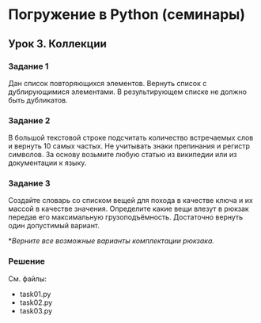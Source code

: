 # Погружение в Python (семинары)
## Урок 3. Коллекции

### Задание 1
Дан список повторяющихся элементов. Вернуть список с дублирующимися элементами. 
В результирующем списке не должно быть дубликатов. 

### Задание 2
В большой текстовой строке подсчитать количество встречаемых слов и вернуть 10 
самых частых. Не учитывать знаки препинания и регистр символов. 
За основу возьмите любую статью из википедии или из документации к языку.

### Задание 3
Создайте словарь со списком вещей для похода в качестве ключа и их массой в 
качестве значения. Определите какие вещи влезут в рюкзак передав его максимальную
грузоподъёмность. Достаточно вернуть один допустимый вариант. 

**Верните все возможные варианты комплектации рюкзака.*

### Решение
См. файлы:
- task01.py
- task02.py
- task03.py
